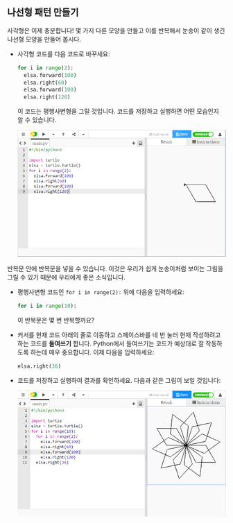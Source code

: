 ## 나선형 패턴 만들기

사각형은 이제 충분합니다! 몇 가지 다른 모양을 만들고 이를 반복해서 눈송이 같이 생긴 나선형 모양을 만들어 봅시다.

- 사각형 코드를 다음 코드로 바꾸세요:
    
    ```python
    for i in range(2):
      elsa.forward(100)
      elsa.right(60)
      elsa.forward(100)
      elsa.right(120)
    ```
    
    이 코드는 평행사변형을 그릴 것입니다. 코드를 저장하고 실행하면 어떤 모습인지 알 수 있습니다.
    
    ![](images/parallelogram.png)

반복문 안에 반복문을 넣을 수 있습니다. 이것은 우리가 쉽게 눈송이처럼 보이는 그림을 그릴 수 있기 때문에 우리에게 좋은 소식입니다.

- 평행사변형 코드인 `for i in range(2):` 위에 다음을 입력하세요:
    
    ```python
    for i in range(10):
    ```
    
    이 반복문은 몇 번 반복할까요?

- 커서를 현재 코드 아래의 줄로 이동하고 스페이스바를 네 번 눌러 현재 작성하려고 하는 코드를 **들여쓰기** 합니다. Python에서 들여쓰기는 코드가 예상대로 잘 작동하도록 하는데 매우 중요합니다. 이제 다음을 입력하세요:
    
    ```python
    elsa.right(36)
    ```

- 코드를 저장하고 실행하여 결과를 확인하세요. 다음과 같은 그림이 보일 것입니다:
    
    ![](images/snowflake1.png)